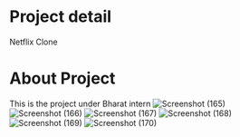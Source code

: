 # Project detail 
Netflix Clone 
# About Project
This is the project under Bharat intern 
![Screenshot (165)](https://github.com/guptaravimp/Netflixproject/assets/142169363/21071e3c-cfae-435d-b347-7846a53796c1)
![Screenshot (166)](https://github.com/guptaravimp/Netflixproject/assets/142169363/7b8b0a69-1d4a-43b1-ad06-eed21b5311db)
![Screenshot (167)](https://github.com/guptaravimp/Netflixproject/assets/142169363/78b28c5d-23e9-4082-9cae-e740fe709223)
![Screenshot (168)](https://github.com/guptaravimp/Netflixproject/assets/142169363/abfd2ae1-bbdd-4e44-83f3-1c94cc193068)
![Screenshot (169)](https://github.com/guptaravimp/Netflixproject/assets/142169363/fb5642a5-4ec8-4bf8-a278-894b1b2de17f)
![Screenshot (170)](https://github.com/guptaravimp/Netflixproject/assets/142169363/668a5639-0a72-4d9f-aee7-bb41b1c2d9b8)

